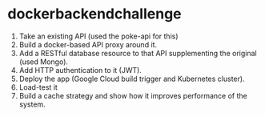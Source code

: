 # dockerbackendchallenge

1. Take an existing API (used the poke-api for this)
2. Build a docker-based API proxy around it.
3. Add a RESTful database resource to that API supplementing the original (used Mongo).
4. Add HTTP authentication to it (JWT).
5. Deploy the app (Google Cloud build trigger and Kubernetes cluster).
6. Load-test it
7. Build a cache strategy and show how it improves performance of the system.
